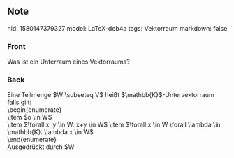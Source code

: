 ## Note
nid: 1580147379327
model: LaTeX-deb4a
tags: Vektorraum
markdown: false

### Front
Was ist ein Unterraum eines Vektorraums?

### Back
<div>Eine Teilmenge $W \subseteq V$ heißt $\mathbb{K}$-Untervektorraum  falls gilt:
</div><div>
</div>\begin{enumerate}<div>\item<span> $o \in W$</span></div>\item $\forall x, y \in W: x+y \in W$
\item $\forall x \in W \forall \lambda \in \mathbb{K}: \lambda x \in W$
<div>\end{enumerate}
<div>
</div><div>Ausgedrückt durch $W<V$ für $W$ ist ein Unterraum von $V$.
</div><div>
</div></div>
